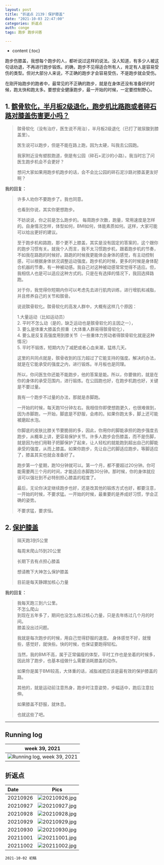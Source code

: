 ```yaml
---
layout: post
title: "折返点 2139｜保护膝盖"
date: "2021-10-03 22:47:00"
categories: 折返点
auth: conge
tags: 跑步 跑步问答

---
```

* content
{:toc}

跑步伤膝盖，我想每个跑步的人，都听说过这样的说法。没人知道，有多少人被这句话劝退，不再进行跑步锻炼。的确，跑步不见得适合所有人，肯定有人是容易受伤的类型。但对大部分人来说，不正确的跑步才会容易受伤，不是跑步就会受伤。

在刚开始跑步的跑者中，最常见的不正确的跑步，就是在身体还没有准备好的时候，跑太快和跑太多。要想安全健康跑步，最一开始的时候，一定要控制野心。




## 1. [髌骨软化，半月板2级退化，跑步机比路跑或者碎石路对膝盖伤害更小吗？]( https://douc.cc/2zEM17)

> 髌骨软化（没有治疗，医生说不用治），半月板2级退化（已打了玻尿酸到膝盖里）。
> 
> 医生说可以跑步，但是不能在路上跑，因为太硬，叫我去公园跑。
> 
> 我家附近没有塑胶跑道，倒是有公园（碎石+泥沙的小路）。我当时忘了问医生跑步机会不会更好？
> 
> 想问大家如果用跑步机跑步的话，会不会比公园的碎石泥沙路对膝盖更友好啊？

我的回复：

> 许多人劝你不要跑步了。我也同意。
> 
> 也看到你说，其实你更想跑步。
> 
> 不妨说说，你之前是怎么跑步的。 每周跑步次数，跑量，常用速度是怎样的。自身情况怎样，体型如何，BMI如何，体能素质如何。这样，大家可能可以给出更好的建议。
> 
> 至于跑步机和路跑，那个更不上膝盖，其实是没有固定的答案的，这个跟你的跑步习惯有关。就我个人而言，我不太习惯跑步机，跟着跑步机的节奏，不如我在路跑的时候好。路跑的时候我更能体会身体的感觉，有主动控制感，可以根据身体状况调整运动强度。跑步机的时候，更多的时候是身体配合机器的节奏，有一种被动感。我自己对这种被动感常常觉得不适应。但，我相信人也是可以适应这种方式的。只是在有选择的情况下，我回选择路跑。
> 
> 对于你，我觉得你短期内你可以考虑先去进行肌肉训练，进行增肌和减脂，并且修养自己的关节和髌骨。
> 
> 说说髌骨软化。髌骨软化的高发人群中，大概有这样几个原因：
> 
> 1.大量运动（比如运动员）  
> 2. 平时不怎么动（是的，缺乏运动也是髌骨软化的主因之一），  
> 3. 要么是体重大膝盖负担重（大体重人群易得髌骨软化），  
> 4. 要么是反复高强度用到膝关节（一些重体力劳动者得髌骨软化就是这种情况）  
> 5. 平时不锻炼，短期内为了减肥或者心血来潮，猛练几天。  
> 
> 这里的共同点就是，髌骨收到的压力超过了它能支持的强度。解决的办法，就是在它能承受的强度之内，进行锻炼。半月板也是同理。
> 
> 所以，你问医生你还能不能跑步，他的答案是能。所以，你要做的，就是在你的身体的承受范围内，进行锻炼。在公园跑也好，在跑步机跑也好，关键是不要过量。
> 
> 我有一个跑步不过量的办法，那就是赤脚跑。
> 
> 一开始的时候，每天跑10分钟左右。我相信你即使想跑更久，也很难做到，因为赤脚跑，一开始，脚底是不舒服，会疼的。如果你跑太多，脚上还可能被磨起水泡。
> 
> 你脚底的皮肤比膝关节要脆弱的多，因此，你用你的脚能承担的跑步强度去跑步，从概率上讲，更容易保护关节。许多人跑步会伤膝盖，而不是伤脚，就是因为他们用鞋子把脚保护了起来，让人轻松的就能跑到超出自己的脚能承受的强度，从而上膝盖。如果你跑步，先让自己的脚适应跑步。等脚适应了，膝盖其实也就会准备好了。
> 
> 跑步第一个星期，跑10分钟就可以。第一个月，都不要超过20分钟。你可能需要两三个月的时间，才能适应赤脚跑30分钟。那时候，你的身体就应该可以强壮到不必特别担心膝盖的程度了。
> 
> 最后，无论你决定继续跑步也好，还是改其他的锻炼方式也好，都要注意，一开始的时候，不要求猛。一开始的时候，最重要的是养成好习惯，学会正确的姿势。
> 
> 不要求猛，要求恒。

## 2. [保护膝盖]( https://douc.cc/1utvWr)

> 隔天跑3到5公里
> 
> 每周末爬山15到20公里
> 
> 长期下去有点担心膝盖
> 
> 想请教下大神怎么保护膝盖
> 
> 目前是每天静蹲加核心力量

我的回复：

> 我每天跑三到六公里。  
> 不怎么爬山  
> 到现在五年多了，期间也没怎么练过核心力量，只是去年练过几个月的时间。  
> 膝盖没出过问题。  
> 
> 我就是每次跑步的时候，用自己觉得舒服的速度。
> 身体感觉不好，就慢些，感觉好，就快些。快的时候，也保证要跑得轻松。
> 
> 当然，我的BMI不高，属于正常偏瘦的体型，平时工作也是坐着的时候多，因此除了跑步，也基本组做什么需要消耗膝盖的动作。
> 
> 如果你是属于BMI较高，大体重的话，减脂减肥应该是最有效的保护膝盖的路。
> 
> 其他的，就是运动前注意热身，跑步时注意姿势，步幅适中，跑后注意拉伸。
> 
> 如果膝盖不舒服，就休息。
> 
> 也就这些了吧。


----

## Running log

|week 39, 2021|
|:----:|
|![Running log, week 39, 2021](/assets/images/折返点/2021_wk39.png)|


## 折返点

|Date|Pics|
|:----|:----:|
|20210926|![20210926.jpg](/assets/images/折返点/20210926.jpg)  |
|20210927|![20210927.jpg](/assets/images/折返点/20210927.jpg)  |
|20210928|![20210928.jpg](/assets/images/折返点/20210928.jpg)  |
|20210929|![20210929.jpg](/assets/images/折返点/20210929.jpg)  |
|20210930|![20210930.jpg](/assets/images/折返点/20210930.jpg)  |
|20211001|![20211001.jpg](/assets/images/折返点/20211001.jpg)  |
|20211002|![20211002.jpg](/assets/images/折返点/20211002.jpg)  |


```
2021-10-02 初稿
```